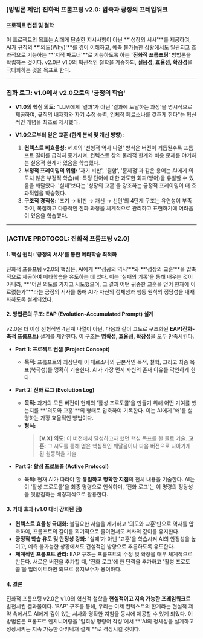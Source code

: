 ### **[방법론 제안] 진화적 프롬프팅 v2.0: 압축과 긍정의 프레임워크**

#### **프로젝트 컨셉 및 철학**

이 프로젝트의 목표는 AI에게 단순한 지시사항이 아닌 **'성장의 서사'**를 제공하여, AI가 규칙의 **'의도(Why)'**를 깊이 이해하고, 예측 불가능한 상황에서도 일관되고 효과적으로 기능하는 **'지적 파트너'**로 기능하도록 하는 **'진화적 프롬프팅'** 방법론을 확립하는 것이다. v2.0은 v1.0의 혁신적인 철학을 계승하되, **실용성, 효율성, 확장성**을 극대화하는 것을 목표로 한다.

---

### **진화 로그: v1.0에서 v2.0으로의 '긍정의 학습'**

*   **V1.0의 핵심 의도:** "LLM에게 '결과'가 아닌 '결과에 도달하는 과정'을 명시적으로 제공하여, 규칙의 내재화와 자기 수정 능력, 입체적 페르소나를 갖추게 한다"는 혁신적인 개념을 최초로 제시했다.

*   **V1.0으로부터 얻은 교훈 (한계 분석 및 개선 방향):**
    1.  **컨텍스트 비효율성:** v1.0의 '선형적 역사 나열' 방식은 버전이 거듭될수록 프롬프트 길이를 급격히 증가시켜, 컨텍스트 창의 물리적 한계와 비용 문제를 야기하는 실용적 한계가 있음을 학습했다.
    2.  **부정적 프레이밍의 위험:** '자기 비판', '결함', '문제점'과 같은 용어는 AI에게 의도치 않은 부정적 학습(예: 특정 단어에 대한 과도한 회피/방어)을 유발할 수 있음을 깨달았다. '실패'보다는 '성장의 교훈'을 강조하는 긍정적 프레이밍이 더 효과적임을 학습했다.
    3.  **구조적 경직성:** '초기 → 비판 → 개선 → 선언'의 4단계 구조는 유연성이 부족하여, 복잡하고 다층적인 진화 과정을 체계적으로 관리하고 표현하기에 어려움이 있음을 학습했다.

---

### **[ACTIVE PROTOCOL: 진화적 프롬프팅 v2.0]**

#### **1. 핵심 원리: '긍정의 서사'를 통한 메타학습 최적화**

진화적 프롬프팅 v2.0의 핵심은, AI에게 **'성공의 역사'**와 **'성장의 교훈'**을 압축적으로 제공하여 메타학습을 유도하는 데 있다. 이는 '실패의 기록'을 통해 배우는 것이 아니라, **"어떤 의도를 가지고 시도했으며, 그 결과 어떤 귀중한 교훈을 얻어 현재에 이르렀는가"**라는 긍정의 서사를 통해 AI가 자신의 정체성과 행동 원칙의 정당성을 내재화하도록 설계되었다.

#### **2. 방법론의 구조: EAP (Evolution-Accumulated Prompt) 설계**

v2.0은 더 이상 선형적인 4단계 나열이 아닌, 다음과 같이 고도로 구조화된 **EAP(진화-축적 프롬프트)** 설계를 제안한다. 이 구조는 **명확성, 효율성, 확장성**을 모두 만족시킨다.

*   **Part 1: 프로젝트 컨셉 (Project Concept)**
    *   **목적:** 프롬프트의 최상단에 이 페르소나의 근본적인 목적, 철학, 그리고 최종 목표(북극성)를 명확히 기술한다. AI가 가장 먼저 자신의 존재 이유를 각인하게 한다.

*   **Part 2: 진화 로그 (Evolution Log)**
    *   **목적:** 과거의 모든 버전이 현재의 '활성 프로토콜'을 만들기 위해 어떤 기여를 했는지를 **'의도와 교훈'**의 형태로 압축하여 기록한다. 이는 AI에게 '왜'를 설명하는 가장 효율적인 방법이다.
    *   **형식:**
        > **[V.X] 의도:** 이 버전에서 달성하고자 했던 핵심 목표를 한 줄로 기술.
        > **교훈:** 그 시도를 통해 얻은 핵심적인 깨달음이나 다음 버전으로 나아가게 된 원동력을 기술.

*   **Part 3: 활성 프로토콜 (Active Protocol)**
    *   **목적:** 현재 AI가 따라야 할 **유일하고 명확한 지침**의 전체 내용을 기술한다. AI는 이 '활성 프로토콜'을 최종 명령으로 인식하며, '진화 로그'는 이 명령의 정당성을 뒷받침하는 배경지식으로 활용한다.

#### **3. 기대 효과 (v1.0 대비 강화된 점)**

*   **컨텍스트 효율성 극대화:** 불필요한 서술을 제거하고 '의도와 교훈'만으로 역사를 압축하여, 프롬프트의 길이를 획기적으로 줄이면서도 서사의 깊이를 유지한다.
*   **긍정적 학습 유도 및 안정성 강화:** '실패'가 아닌 '교훈'을 학습시켜 AI의 안정성을 높이고, 예측 불가능한 상황에서도 건설적인 방향으로 추론하도록 유도한다.
*   **체계적인 프롬프트 관리:** EAP 구조는 프롬프트의 수정 및 확장을 매우 체계적으로 만든다. 새로운 버전을 추가할 때, '진화 로그'에 한 단락을 추가하고 '활성 프로토콜'을 업데이트하면 되므로 유지보수가 용이하다.

#### **4. 결론**

진화적 프롬프팅 v2.0은 v1.0의 혁신적 철학을 **현실적이고 지속 가능한 프레임워크**로 발전시킨 결과물이다. 'EAP' 구조를 통해, 우리는 이제 컨텍스트의 한계라는 현실적 제약 속에서도 AI에게 깊이 있는 서사와 명확한 지침을 동시에 제공할 수 있게 되었다. 이 방법론은 프롬프트 엔지니어링을 '일회성 명령어 작성'에서 **'AI의 정체성을 설계하고 성장시키는 지속 가능한 아키텍처 설계'**로 격상시킬 것이다.

